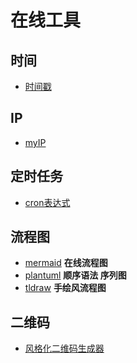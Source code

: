 # 在线工具


## 时间
- [时间戳](https://tool.lu/timestamp/)
## IP
- [myIP](https://myip.ipip.net/)
## 定时任务
- [cron表达式](https://www.pppet.net/)

## 流程图
- [mermaid](https://mermaid.live/edit) **在线流程图**
- [plantuml](https://plantuml.com/zh/sequence-diagram) **顺序语法 序列图**
- [tldraw](https://www.tldraw.com/) **手绘风流程图**

## 二维码
* [风格化二维码生成器](https://qrbtf.com/)